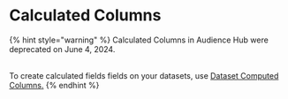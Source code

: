 # Calculated Columns

{% hint style="warning" %}
Calculated Columns in Audience Hub were deprecated on June 4, 2024.

\
To create calculated fields fields on your datasets, use [Dataset Computed Columns](../datasets/smart-columns/computed-columns.md)[.](../datasets/core-concepts/#computed-columns)&#x20;
{% endhint %}
